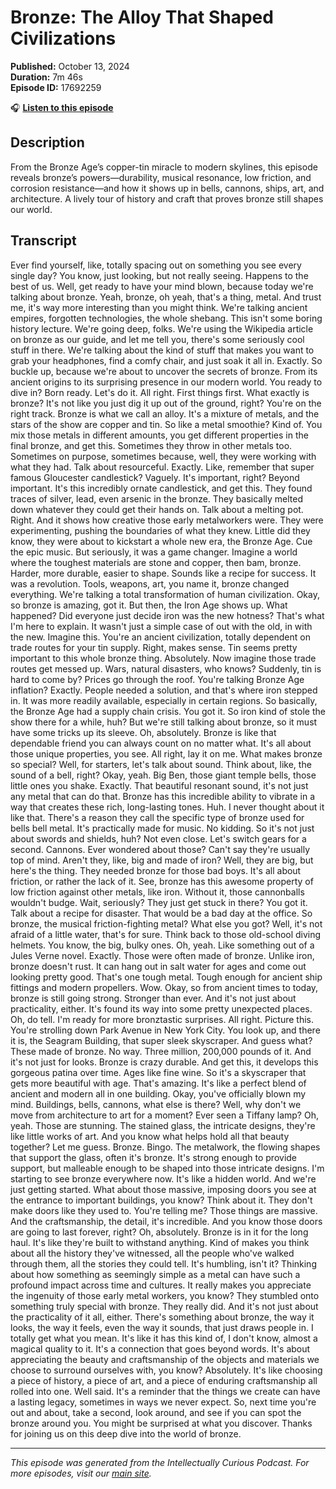 # Bronze: The Alloy That Shaped Civilizations

**Published:** October 13, 2024  
**Duration:** 7m 46s  
**Episode ID:** 17692259

🎧 **[Listen to this episode](https://intellectuallycurious.buzzsprout.com/2529712/episodes/17692259-bronze-the-alloy-that-shaped-civilizations)**

## Description

From the Bronze Age’s copper-tin miracle to modern skylines, this episode reveals bronze’s powers—durability, musical resonance, low friction, and corrosion resistance—and how it shows up in bells, cannons, ships, art, and architecture. A lively tour of history and craft that proves bronze still shapes our world.

## Transcript

Ever find yourself, like, totally spacing out on something you see every single day? You know, just looking, but not really seeing. Happens to the best of us. Well, get ready to have your mind blown, because today we're talking about bronze. Yeah, bronze, oh yeah, that's a thing, metal. And trust me, it's way more interesting than you might think. We're talking ancient empires, forgotten technologies, the whole shebang. This isn't some boring history lecture. We're going deep, folks. We're using the Wikipedia article on bronze as our guide, and let me tell you, there's some seriously cool stuff in there. We're talking about the kind of stuff that makes you want to grab your headphones, find a comfy chair, and just soak it all in. Exactly. So buckle up, because we're about to uncover the secrets of bronze. From its ancient origins to its surprising presence in our modern world. You ready to dive in? Born ready. Let's do it. All right. First things first. What exactly is bronze? It's not like you just dig it up out of the ground, right? You're on the right track. Bronze is what we call an alloy. It's a mixture of metals, and the stars of the show are copper and tin. So like a metal smoothie? Kind of. You mix those metals in different amounts, you get different properties in the final bronze, and get this. Sometimes they throw in other metals too. Sometimes on purpose, sometimes because, well, they were working with what they had. Talk about resourceful. Exactly. Like, remember that super famous Gloucester candlestick? Vaguely. It's important, right? Beyond important. It's this incredibly ornate candlestick, and get this. They found traces of silver, lead, even arsenic in the bronze. They basically melted down whatever they could get their hands on. Talk about a melting pot. Right. And it shows how creative those early metalworkers were. They were experimenting, pushing the boundaries of what they knew. Little did they know, they were about to kickstart a whole new era, the Bronze Age. Cue the epic music. But seriously, it was a game changer. Imagine a world where the toughest materials are stone and copper, then bam, bronze. Harder, more durable, easier to shape. Sounds like a recipe for success. It was a revolution. Tools, weapons, art, you name it, bronze changed everything. We're talking a total transformation of human civilization. Okay, so bronze is amazing, got it. But then, the Iron Age shows up. What happened? Did everyone just decide iron was the new hotness? That's what I'm here to explain. It wasn't just a simple case of out with the old, in with the new. Imagine this. You're an ancient civilization, totally dependent on trade routes for your tin supply. Right, makes sense. Tin seems pretty important to this whole bronze thing. Absolutely. Now imagine those trade routes get messed up. Wars, natural disasters, who knows? Suddenly, tin is hard to come by? Prices go through the roof. You're talking Bronze Age inflation? Exactly. People needed a solution, and that's where iron stepped in. It was more readily available, especially in certain regions. So basically, the Bronze Age had a supply chain crisis. You got it. So iron kind of stole the show there for a while, huh? But we're still talking about bronze, so it must have some tricks up its sleeve. Oh, absolutely. Bronze is like that dependable friend you can always count on no matter what. It's all about those unique properties, you see. All right, lay it on me. What makes bronze so special? Well, for starters, let's talk about sound. Think about, like, the sound of a bell, right? Okay, yeah. Big Ben, those giant temple bells, those little ones you shake. Exactly. That beautiful resonant sound, it's not just any metal that can do that. Bronze has this incredible ability to vibrate in a way that creates these rich, long-lasting tones. Huh. I never thought about it like that. There's a reason they call the specific type of bronze used for bells bell metal. It's practically made for music. No kidding. So it's not just about swords and shields, huh? Not even close. Let's switch gears for a second. Cannons. Ever wondered about those? Can't say they're usually top of mind. Aren't they, like, big and made of iron? Well, they are big, but here's the thing. They needed bronze for those bad boys. It's all about friction, or rather the lack of it. See, bronze has this awesome property of low friction against other metals, like iron. Without it, those cannonballs wouldn't budge. Wait, seriously? They just get stuck in there? You got it. Talk about a recipe for disaster. That would be a bad day at the office. So bronze, the musical friction-fighting metal? What else you got? Well, it's not afraid of a little water, that's for sure. Think back to those old-school diving helmets. You know, the big, bulky ones. Oh, yeah. Like something out of a Jules Verne novel. Exactly. Those were often made of bronze. Unlike iron, bronze doesn't rust. It can hang out in salt water for ages and come out looking pretty good. That's one tough metal. Tough enough for ancient ship fittings and modern propellers. Wow. Okay, so from ancient times to today, bronze is still going strong. Stronger than ever. And it's not just about practicality, either. It's found its way into some pretty unexpected places. Oh, do tell. I'm ready for more bronztastic surprises. All right. Picture this. You're strolling down Park Avenue in New York City. You look up, and there it is, the Seagram Building, that super sleek skyscraper. And guess what? These made of bronze. No way. Three million, 200,000 pounds of it. And it's not just for looks. Bronze is crazy durable. And get this, it develops this gorgeous patina over time. Ages like fine wine. So it's a skyscraper that gets more beautiful with age. That's amazing. It's like a perfect blend of ancient and modern all in one building. Okay, you've officially blown my mind. Buildings, bells, cannons, what else is there? Well, why don't we move from architecture to art for a moment? Ever seen a Tiffany lamp? Oh, yeah. Those are stunning. The stained glass, the intricate designs, they're like little works of art. And you know what helps hold all that beauty together? Let me guess. Bronze. Bingo. The metalwork, the flowing shapes that support the glass, often it's bronze. It's strong enough to provide support, but malleable enough to be shaped into those intricate designs. I'm starting to see bronze everywhere now. It's like a hidden world. And we're just getting started. What about those massive, imposing doors you see at the entrance to important buildings, you know? Think about it. They don't make doors like they used to. You're telling me? Those things are massive. And the craftsmanship, the detail, it's incredible. And you know those doors are going to last forever, right? Oh, absolutely. Bronze is in it for the long haul. It's like they're built to withstand anything. Kind of makes you think about all the history they've witnessed, all the people who've walked through them, all the stories they could tell. It's humbling, isn't it? Thinking about how something as seemingly simple as a metal can have such a profound impact across time and cultures. It really makes you appreciate the ingenuity of those early metal workers, you know? They stumbled onto something truly special with bronze. They really did. And it's not just about the practicality of it all, either. There's something about bronze, the way it looks, the way it feels, even the way it sounds, that just draws people in. I totally get what you mean. It's like it has this kind of, I don't know, almost a magical quality to it. It's a connection that goes beyond words. It's about appreciating the beauty and craftsmanship of the objects and materials we choose to surround ourselves with, you know? Absolutely. It's like choosing a piece of history, a piece of art, and a piece of enduring craftsmanship all rolled into one. Well said. It's a reminder that the things we create can have a lasting legacy, sometimes in ways we never expect. So, next time you're out and about, take a second, look around, and see if you can spot the bronze around you. You might be surprised at what you discover. Thanks for joining us on this deep dive into the world of bronze.

---
*This episode was generated from the Intellectually Curious Podcast. For more episodes, visit our [main site](https://intellectuallycurious.buzzsprout.com).*
